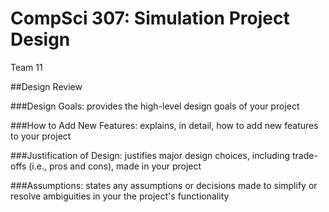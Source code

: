CompSci 307: Simulation Project Design
========================================
Team 11


##Design Review
    

###Design Goals:
    provides the high-level design goals of your project

###How to Add New Features:
    explains, in detail, how to add new features to your project

###Justification of Design:
    justifies major design choices, including trade-offs (i.e., pros and cons), made in your project

###Assumptions:
    states any assumptions or decisions made to simplify or resolve ambiguities in your the project's functionality